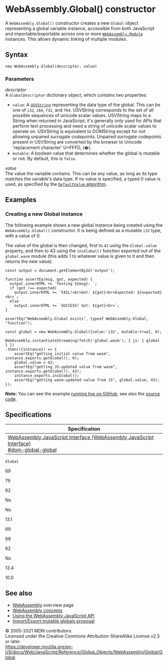 # WebAssembly.Global() constructor

A `WebAssembly.Global()` constructor creates a new `Global` object representing a global variable instance, accessible from both JavaScript and importable/exportable across one or more [`WebAssembly.Module`](../module) instances. This allows dynamic linking of multiple modules.

## Syntax

    new WebAssembly.Global(descriptor, value)

### Parameters

_descriptor_  
A `GlobalDescriptor` dictionary object, which contains two properties:

-   `value`: A [`USVString`](https://developer.mozilla.org/en-US/docs/Web/API/USVString) representing the data type of the global. This can be one of `i32`, `i64`, `f32`, and `f64`. USVString corresponds to the set of all possible sequences of unicode scalar values. USVString maps to a String when returned in JavaScript; it's generally only used for APIs that perform text processing and need a string of unicode scalar values to operate on. USVString is equivalent to DOMString except for not allowing unpaired surrogate codepoints. Unpaired surrogate codepoints present in USVString are converted by the browser to Unicode 'replacement character' U+FFFD, (�).
-   `mutable`: A boolean value that determines whether the global is mutable or not. By default, this is `false`.

_value_  
The value the variable contains. This can be any value, as long as its type matches the variable's data type. If no value is specified, a typed 0 value is used, as specified by the [`DefaultValue` algorithm](https://webassembly.github.io/spec/js-api/#defaultvalue).

## Examples

### Creating a new Global instance

The following example shows a new global instance being created using the `WebAssembly.Global()` constructor. It is being defined as a mutable `i32` type, with a value of 0.

The value of the global is then changed, first to `42` using the `Global.value` property, and then to 43 using the `incGlobal()` function exported out of the `global.wasm` module (this adds 1 to whatever value is given to it and then returns the new value).

    const output = document.getElementById('output');

    function assertEq(msg, got, expected) {
      output.innerHTML += `Testing ${msg}: `;
      if (got !== expected)
        output.innerHTML += `FAIL!<br>Got: ${got}<br>Expected: ${expected}<br>`;
      else
        output.innerHTML += `SUCCESS! Got: ${got}<br>`;
    }

    assertEq("WebAssembly.Global exists", typeof WebAssembly.Global, "function");

    const global = new WebAssembly.Global({value:'i32', mutable:true}, 0);

    WebAssembly.instantiateStreaming(fetch('global.wasm'), { js: { global } })
    .then(({instance}) => {
        assertEq("getting initial value from wasm", instance.exports.getGlobal(), 0);
        global.value = 42;
        assertEq("getting JS-updated value from wasm", instance.exports.getGlobal(), 42);
        instance.exports.incGlobal();
        assertEq("getting wasm-updated value from JS", global.value, 43);
    });

**Note:** You can see the example [running live on GitHub](https://mdn.github.io/webassembly-examples/js-api-examples/global.html); see also the [source code](https://github.com/mdn/webassembly-examples/blob/master/js-api-examples/global.html).

## Specifications

<table><thead><tr class="header"><th>Specification</th></tr></thead><tbody><tr class="odd"><td><a href="https://webassembly.github.io/spec/js-api/#dom-global-global">WebAssembly JavaScript Interface (WebAssembly JavaScript Interface)<br />
<span class="small">#dom-global-global</span></a></td></tr></tbody></table>

`Global`

69

79

62

No

No

13.1

69

69

62

No

13.4

10.0

## See also

-   [WebAssembly](https://developer.mozilla.org/en-US/docs/WebAssembly) overview page
-   [WebAssembly concepts](https://developer.mozilla.org/en-US/docs/WebAssembly/Concepts)
-   [Using the WebAssembly JavaScript API](https://developer.mozilla.org/en-US/docs/WebAssembly/Using_the_JavaScript_API)
-   [Import/Export mutable globals proposal](https://github.com/WebAssembly/mutable-global/blob/master/proposals/mutable-global/Overview.md)

© 2005-2021 MDN contributors.  
Licensed under the Creative Commons Attribution-ShareAlike License v2.5 or later.  
<a href="https://developer.mozilla.org/en-US/docs/Web/JavaScript/Reference/Global_Objects/WebAssembly/Global/Global" class="_attribution-link">https://developer.mozilla.org/en-US/docs/Web/JavaScript/Reference/Global_Objects/WebAssembly/Global/Global</a>
